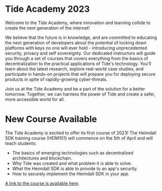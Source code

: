# Tide Academy 2023
Welcome to the Tide Academy, where innovation and learning collide to create the next generation of the internet!

We believe that the future is in knowledge, and are committed to educating the next generation of developers about the potential of locking down platforms with keys no one will ever hold - introducing unprecedented security, privacy and self sovereignty. Our dedicated instructors will guide you through a set of courses that covers everything from the basics of decentralization to the practical applications of Tide's technology. You'll learn about the latest research, explore real-world case studies, and participate in hands-on projects that will prepare you for deploying secure products in spite of rapidly-growing cyber-threats.

Join us at the Tide Academy and be a part of the solution for a better tomorrow. Together, we can harness the power of Tide and create a safer, more accessible world for all.

# New Course Available
The Tide Academy is excited to offer its first course of 2023! The Heimdall SDK training course (HEIM101) will commence on the 5th of April and will teach students:
- The basics of emerging technologies such as decentralized architectures and blockchain.
- Why Tide was created and what problem it is able to solve.
- What the Heimdall SDK is able to provide to an app's security.
- How to securely implement the Heimdall SDK in your app.

[A link to the course is available here](https://github.com/tide-foundation/TideAcademy/tree/main/HEIM101).
